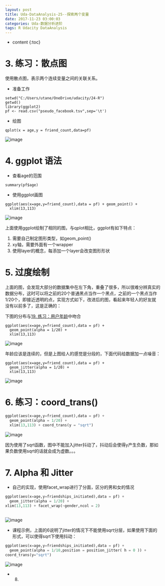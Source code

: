 ```yaml
---
layout: post
title: Uda-DataAnalysis-25--探索两个变量
date: 2017-11-23 03:00:03
categories: Uda-数据分析进阶
tags: R Udacity DataAnalysis 
---
```

* content
{:toc}


# 3. 练习：散点图

使用散点图，表示两个连续变量之间的关联关系。

- 准备工作

```{r}
setwd("C:/Users/utane/OneDrive/udacity/24-R")
getwd()
library(ggplot2)
pf <- read.csv("pseudo_facebook.tsv",sep='\t')
```

- 绘图

```{r}
qplot(x = age,y = friend_count,data=pf)
```

![image](https://user-images.githubusercontent.com/18595935/33324031-a530995a-d491-11e7-88e0-d9992230e279.png)

# 4. ggplot 语法

- 查看age的范围

```{r}
summary(pf$age)
```

- 使用ggplot画图

```{r}
ggplot(aes(x=age,y=friend_count),data = pf) + geom_point() + 
  xlim(13,113)
```

![image](https://user-images.githubusercontent.com/18595935/33324276-87956d7a-d492-11e7-8df0-d7294c74cfd9.png)

上面使用ggplot绘制了相同的图，与qplot相比，ggplot有如下特点：
1. 需要自己制定图形类型，如geom_point()
2. xy轴，需要外面有一个wrapper
3. 使用layer的概念，每添加一个layer会改变图形形状


# 5. 过度绘制

上面的图，会发现大部分的数据集中在左下角，重叠了很多，所以很难分辨真实的数据分布，这时可以将之前的20个普通黑点当作一个黑点，之前的一个黑点当作1/20个，即接近透明的点，实现方式如下，改进后的图，看起来年轻人的好友就没有以前多了，这是正确的：

下图的分布与[19. 练习：用户年龄](http://localhost:4000/2017/11/22/Uda-DataAnalysis-23/#19-练习用户年龄)中吻合

```{r}
ggplot(aes(x=age,y=friend_count),data = pf) + 
  geom_point(alpha = 1/20) + 
  xlim(13,113)
```

![image](https://user-images.githubusercontent.com/18595935/33325270-24e014f2-d495-11e7-9d79-d167b67d5ee9.png)


年龄应该是连续的，但是上图给人的感觉是分段的，下面代码给数据加一点噪音：

```{r}
ggplot(aes(x=age,y=friend_count),data = pf) + 
  geom_jitter(alpha = 1/20) + 
  xlim(13,113)
```

![image](https://user-images.githubusercontent.com/18595935/33325359-59fb13b2-d495-11e7-9a6e-81b67cf10be2.png)


# 6. 练习：coord_trans()

```python
ggplot(aes(x=age,y=friend_count),data = pf) + 
  geom_point(alpha = 1/20) + 
  xlim(13,113) + coord_trans(y = "sqrt")
```

![image](https://user-images.githubusercontent.com/18595935/33380299-f6ad76a0-d55d-11e7-9d94-751625fe09a1.png)

因为使用了sqrt函数，图中不能加入jitter抖动了，抖动后会使得y产生负数，那如果负数使用sqrt的话就会成为虚数。。。

# 7. Alpha 和 Jitter

- 自己的实现，使用facet_wrap进行了分面，区分的男和女的情况

```python
ggplot(aes(x=age,y=friendships_initiated),data = pf) +
  geom_jitter(alpha = 1/20) +
xlim(13,113) + facet_wrap(~gender,ncol = 2)
  
```

![image](https://user-images.githubusercontent.com/18595935/33380823-a932d328-d55f-11e7-9608-2c34861e30e7.png)

- 课程示例，上面的6说明了jitter的情况下不能使用sqrt分层，如果使用下面的形式，可以使得sqrt下使用抖动：

```python
ggplot(aes(x=age,y=friendships_initiated),data = pf) +
  geom_point(alpha = 1/10,position = position_jitter( h = 0 )) +
coord_trans(y="sqrt")

```

![image](https://user-images.githubusercontent.com/18595935/33381163-8fdc93ae-d560-11e7-8f71-2f7464b04b43.png)


- 8. 